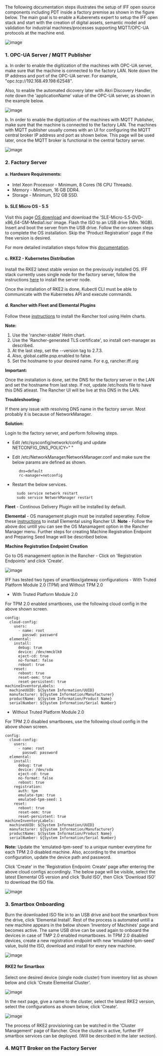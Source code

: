 The following documentation steps illustrates the setup of IFF open source components including PDT inside a factory premise as shown in the figure below. The main goal is to enable a Kuberenets expert to setup the IFF open stack and start with the creation of digital assets, semantic model and validation for industrial machines/processes supporting MQTT/OPC-UA protocols at the machine end.


![image](https://github.com/IndustryFusion/docs/assets/128161316/dfa28417-bd79-465f-9e6e-c25d4029251b)

### 1. OPC-UA Server / MQTT Publisher

a. In order to enable the digitization of the machines with OPC-UA server, make sure that the machine is connected to the factory LAN. Note down the IP address and port of the OPC-UA server. For example, "opc.tcp://192.168.49.198:62548".

Also, to enable the automated dicovery later with Akri Discovery Handler, note down the 'applicationName' value of the OPC-UA server, as shown in the example below.

![image](https://github.com/IndustryFusion/docs/assets/128161316/c7f19949-8e1b-42de-8962-7668e690fccd)

b. In order to enable the digitization of the machines with MQTT Publisher, make sure that the machine is connected to the factory LAN. The machines with MQTT publisher usually comes with an UI for configuring the MQTT central broker IP address and port as shown below. This page will be used later, once the MQTT broker is functional in the central factory server.

![image](https://github.com/IndustryFusion/docs/assets/128161316/7d2eda97-9797-4b08-9285-ca7f4060d443)

### 2. Factory Server
#### a. Hardware Requirements:
* Intel Xeon Processor - Minimum, 8 Cores (16 CPU Threads).
* Memory - Minimum, 16 GB DDR4.
* Storage - Minimum, 512 GB SSD.

#### b. SLE Micro OS - 5.5
Visit this page [OS download](https://www.suse.com/download/sle-micro/) and download the 'SLE-Micro-5.5-DVD-x86_64-GM-Media1.iso' image. Flash the ISO to an USB drive (Min. 16GB). Insert and boot the server from the USB drive. Follow the on-screen steps to complete the OS installation. Skip the 'Product Registration' page if the free version is desired.

For more detailed installation steps follow this [documentation](https://documentation.suse.com/sle-micro/5.5/html/SLE-Micro-all/cha-install.html).

#### c. RKE2 - Kubernetes Distribution
Install the RKE2 latest stable version on the previously installed OS. IFF stack currently uses single node for the factory server, follow the instructions [here](https://docs.rke2.io/install/quickstart#server-node-installation) to install the server node.

Once the installation of RKE2 is done, Kubectl CLI must be able to communicate with the Kubernetes API and execute commands.

#### d. Rancher with Fleet and Elemental Plugins
Follow these [instructions](https://ranchermanager.docs.rancher.com/pages-for-subheaders/install-upgrade-on-a-kubernetes-cluster#install-the-rancher-helm-chart) to install the Rancher tool using Helm charts.

**Note:**
1. Use the 'rancher-stable' Helm chart.
2. Use the 'Rancher-generated TLS certificate', so install cert-manager as described.
3. At the last step, set the --version tag to 2.7.3.
4. Also, global.cattle.psp.enabled to false.
5. Set the hostname to your desired name. For e.g, rancher.iff.org

**Important:** 

Once the installation is done, set the DNS for the factory server in the LAN and set the hostname from last step. If not, update /etc/hosts file to have this DNS atleast. The Rancher UI will be live at this DNS in the LAN.

**Troubleshooting:**

If there any issue with resolving DNS name in the factory server. Most probably it is because of NetworkManager.

**Solution:**

Login to the factory server, and perform following steps.

* Edit /etc/sysconfig/network/config and update NETCONFIG_DNS_POLICY=" "
* Edit /etc/NetworkManager/NetworkManager.conf and make sure the below params are defined as shown.
        
         dns=default
         rc-manager=netconfig

* Restart the below services.

        sudo service network restart
        sudo service NetworkManager restart

**Fleet** - Continous Delivery Plugin will be installed by default. 

**Elemental** - OS management plugin must be installed seperatley. Follow these [instructions](https://elemental.docs.rancher.com/quickstart-ui#install-elemental-operator) to install Elemental using Rancher UI. **Note** - Follow the above doc untill you can see the OS Manamagent option in the Rancher Manager menu. Further steps for creating Machine Registration Endpoint and Preparing Seed Image will be described below.

**Machine Registration Endpoint Creation**

Go to OS management option in the Rancher - Click on 'Registration Endpoints' and click 'Create'.

![image](https://github.com/IndustryFusion/docs/assets/128161316/3ad21d4d-a8fa-4eab-9a8b-45a5af26e697)

IFF has tested two types of smartbox/gateway configurations - With Truted Platform Module 2.0 (TPM) and Without TPM 2.0

* With Truted Platform Module 2.0

For TPM 2.0 enabled smartboxes, use the following cloud config in the above shown screen.

```
config:
  cloud-config:
    users:
      - name: root
        passwd: password
  elemental:
    install:
      debug: true
      device: /dev/mmcblk0
      eject-cd: true
      no-format: false
      reboot: true
    reset:
      reboot: true
      reset-oem: true
      reset-persistent: true
machineInventoryLabels:
  machineUUID: ${System Information/UUID}
  manufacturer: ${System Information/Manufacturer}
  productName: ${System Information/Product Name}
  serialNumber: ${System Information/Serial Number}
```

* Without Truted Platform Module 2.0

For TPM 2.0 disabled smartboxes, use the following cloud config in the above shown screen.

```
config:
  cloud-config:
    users:
      - name: root
        passwd: password
  elemental:
    install:
      debug: true
      device: /dev/sda
      eject-cd: true
      no-format: false
      reboot: true
    registration:
      auth: tpm
      emulate-tpm: true
      emulated-tpm-seed: 1
    reset:
      reboot: true
      reset-oem: true
      reset-persistent: true
machineInventoryLabels:
  machineUUID: ${System Information/UUID}
  manufacturer: ${System Information/Manufacturer}
  productName: ${System Information/Product Name}
  serialNumber: ${System Information/Serial Number}
```

**Note:** Update the 'emulated-tpm-seed' to a unique number everytime for each TPM 2.0 disabled machine. Also, according to the smartbox configuration, update the device path and password.

Click 'Create' in the 'Registration Endpoint: Create' page after entering the above cloud configs accordingly. The below page will be visible, select the latest Elemental OS version and click 'Build ISO', then Click 'Download ISO' to download the ISO file.

![image](https://github.com/IndustryFusion/docs/assets/128161316/a0d4dfd4-3c30-440d-b9a9-19f4cb3616b3)

### 3. Smartbox Onboarding

Burn the downloaded ISO file in to an USB drive and boot the smartbox from the drive, click 'Elemental Install'. Rest of the process is automated untill a new machine appears in the below shown 'Inventory of Machines' page and becomes active. The same USB drive can be used again to onboard the devices in case of TMP 2.0 enabled msmartboxes. In TPM 2.0 disabled devices, create a new registration endpoint with new 'emulated-tpm-seed' value, build the ISO, download and install for every new machine.

![image](https://github.com/IndustryFusion/docs/assets/128161316/75d9202f-c3d2-48cf-a3f7-f072fa0209ee)

#### RKE2 for Smartbox

Select one desired device (single node cluster) from inventory list as shown below and click 'Create Elemental Cluster'.

![image](https://github.com/IndustryFusion/docs/assets/128161316/512357d8-1e9b-41f8-8ac6-5180f8622be9)

In the next page, give a name to the cluster, select the latest RKE2 version, select the configurations as shown below, click 'Create'.

![image](https://github.com/IndustryFusion/docs/assets/128161316/e5312c36-32e8-477d-9df6-771c80a800ae)

The process of RKE2 provisioning can be watched in the 'Cluster Management' page of Rancher. Once the cluster is active, further IFF smartbox services can be deployed. (Will be described in the later section).

### 4. MQTT Broker on the Factory Server

